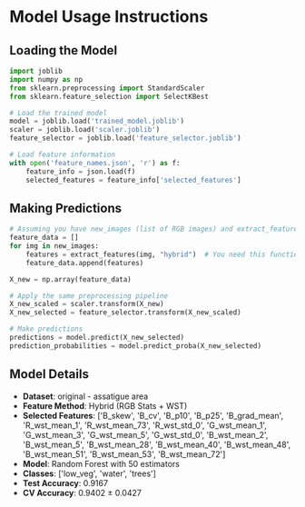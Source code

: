 # Model Usage Instructions

## Loading the Model
```python
import joblib
import numpy as np
from sklearn.preprocessing import StandardScaler
from sklearn.feature_selection import SelectKBest

# Load the trained model
model = joblib.load('trained_model.joblib')
scaler = joblib.load('scaler.joblib')
feature_selector = joblib.load('feature_selector.joblib')

# Load feature information
with open('feature_names.json', 'r') as f:
    feature_info = json.load(f)
    selected_features = feature_info['selected_features']
```

## Making Predictions
```python
# Assuming you have new_images (list of RGB images) and extract_features function
feature_data = []
for img in new_images:
    features = extract_features(img, "hybrid")  # You need this function
    feature_data.append(features)

X_new = np.array(feature_data)

# Apply the same preprocessing pipeline
X_new_scaled = scaler.transform(X_new)
X_new_selected = feature_selector.transform(X_new_scaled)

# Make predictions
predictions = model.predict(X_new_selected)
prediction_probabilities = model.predict_proba(X_new_selected)
```

## Model Details
- **Dataset**: original - assatigue area
- **Feature Method**: Hybrid (RGB Stats + WST)
- **Selected Features**: ['B_skew', 'B_cv', 'B_p10', 'B_p25', 'B_grad_mean', 'R_wst_mean_1', 'R_wst_mean_73', 'R_wst_std_0', 'G_wst_mean_1', 'G_wst_mean_3', 'G_wst_mean_5', 'G_wst_std_0', 'B_wst_mean_2', 'B_wst_mean_5', 'B_wst_mean_28', 'B_wst_mean_40', 'B_wst_mean_48', 'B_wst_mean_51', 'B_wst_mean_53', 'B_wst_mean_72']
- **Model**: Random Forest with 50 estimators
- **Classes**: ['low_veg', 'water', 'trees']
- **Test Accuracy**: 0.9167
- **CV Accuracy**: 0.9402 ± 0.0427
